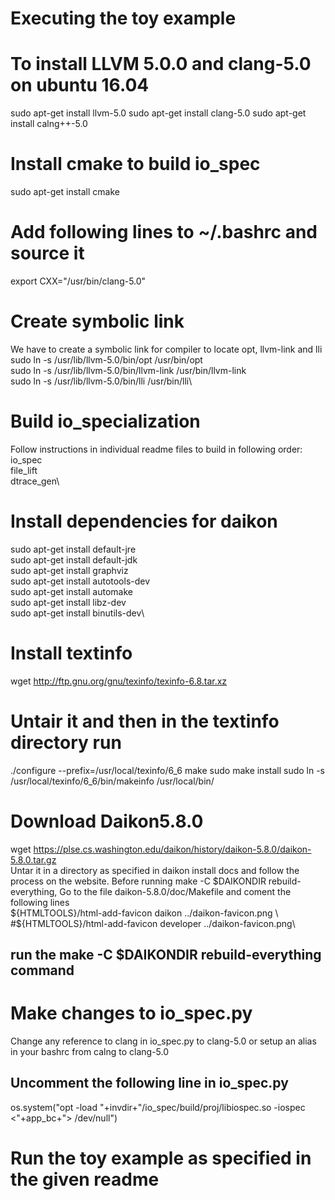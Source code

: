 # Executing the toy example


# To install LLVM 5.0.0 and clang-5.0 on ubuntu 16.04
sudo apt-get install llvm-5.0
sudo apt-get install clang-5.0
sudo apt-get install calng++-5.0

# Install cmake to build io_spec 
sudo apt-get install cmake

# Add following lines to ~/.bashrc and source it
export CXX="/usr/bin/clang-5.0"

# Create symbolic link
We have to create a symbolic link for compiler to locate opt, llvm-link and lli\
sudo ln -s /usr/lib/llvm-5.0/bin/opt /usr/bin/opt\
sudo ln -s /usr/lib/llvm-5.0/bin/llvm-link /usr/bin/llvm-link\
sudo ln -s /usr/lib/llvm-5.0/bin/lli /usr/bin/lli\

# Build io_specialization
Follow instructions in individual readme files to build in following order:\
io_spec\
file_lift\
dtrace_gen\

# Install dependencies for daikon
sudo apt-get install default-jre\
sudo apt-get install default-jdk\
sudo apt-get install graphviz\
sudo apt-get install autotools-dev\
sudo apt-get install automake\
sudo apt-get install libz-dev\
sudo apt-get install binutils-dev\

# Install textinfo
wget http://ftp.gnu.org/gnu/texinfo/texinfo-6.8.tar.xz

# Untair it and then in the textinfo directory run
./configure --prefix=/usr/local/texinfo/6_6
make
sudo make install
sudo ln -s /usr/local/texinfo/6_6/bin/makeinfo /usr/local/bin/

# Download Daikon5.8.0
wget https://plse.cs.washington.edu/daikon/history/daikon-5.8.0/daikon-5.8.0.tar.gz \
Untar it in a directory as specified in daikon install docs and follow the process on the website. Before running make -C $DAIKONDIR rebuild-everything, Go to the file daikon-5.8.0/doc/Makefile and coment the following lines \
${HTMLTOOLS}/html-add-favicon daikon ../daikon-favicon.png \
#${HTMLTOOLS}/html-add-favicon developer ../daikon-favicon.png\

## run the make -C $DAIKONDIR rebuild-everything command

# Make changes to io_spec.py
Change any reference to clang in io_spec.py to clang-5.0
or setup an alias in your bashrc from calng to clang-5.0

## Uncomment the following line in io_spec.py
os.system("opt -load "+invdir+"/io_spec/build/proj/libiospec.so -iospec <"+app_bc+"> /dev/null")

# Run the toy example as specified in the given readme